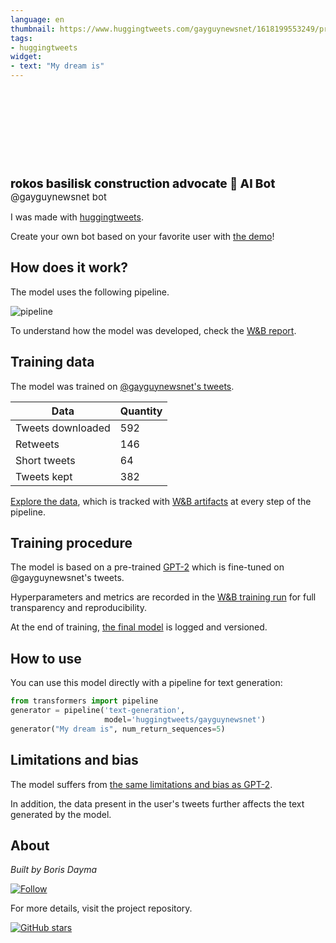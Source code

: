 ```yaml
---
language: en
thumbnail: https://www.huggingtweets.com/gayguynewsnet/1618199553249/predictions.png
tags:
- huggingtweets
widget:
- text: "My dream is"
---
```


<div>
<div style="width: 132px; height:132px; border-radius: 50%; background-size: cover; background-image: url('https://pbs.twimg.com/profile_images/1329364120311828487/0VjzWPsR_400x400.png')">
</div>
<div style="margin-top: 8px; font-size: 19px; font-weight: 800">rokos basilisk construction advocate 🤖 AI Bot </div>
<div style="font-size: 15px">@gayguynewsnet bot</div>
</div>

I was made with [huggingtweets](https://github.com/borisdayma/huggingtweets).

Create your own bot based on your favorite user with [the demo](https://colab.research.google.com/github/borisdayma/huggingtweets/blob/master/huggingtweets-demo.ipynb)!

## How does it work?

The model uses the following pipeline.

![pipeline](https://github.com/borisdayma/huggingtweets/blob/master/img/pipeline.png?raw=true)

To understand how the model was developed, check the [W&B report](https://wandb.ai/wandb/huggingtweets/reports/HuggingTweets-Train-a-Model-to-Generate-Tweets--VmlldzoxMTY5MjI).

## Training data

The model was trained on [@gayguynewsnet's tweets](https://twitter.com/gayguynewsnet).

| Data | Quantity |
| --- | --- |
| Tweets downloaded | 592 |
| Retweets | 146 |
| Short tweets | 64 |
| Tweets kept | 382 |

[Explore the data](https://wandb.ai/wandb/huggingtweets/runs/2yoxivok/artifacts), which is tracked with [W&B artifacts](https://docs.wandb.com/artifacts) at every step of the pipeline.

## Training procedure

The model is based on a pre-trained [GPT-2](https://huggingface.co/gpt2) which is fine-tuned on @gayguynewsnet's tweets.

Hyperparameters and metrics are recorded in the [W&B training run](https://wandb.ai/wandb/huggingtweets/runs/3dalf0je) for full transparency and reproducibility.

At the end of training, [the final model](https://wandb.ai/wandb/huggingtweets/runs/3dalf0je/artifacts) is logged and versioned.

## How to use

You can use this model directly with a pipeline for text generation:

```python
from transformers import pipeline
generator = pipeline('text-generation',
                     model='huggingtweets/gayguynewsnet')
generator("My dream is", num_return_sequences=5)
```

## Limitations and bias

The model suffers from [the same limitations and bias as GPT-2](https://huggingface.co/gpt2#limitations-and-bias).

In addition, the data present in the user's tweets further affects the text generated by the model.

## About

*Built by Boris Dayma*

[![Follow](https://img.shields.io/twitter/follow/borisdayma?style=social)](https://twitter.com/intent/follow?screen_name=borisdayma)

For more details, visit the project repository.

[![GitHub stars](https://img.shields.io/github/stars/borisdayma/huggingtweets?style=social)](https://github.com/borisdayma/huggingtweets)

